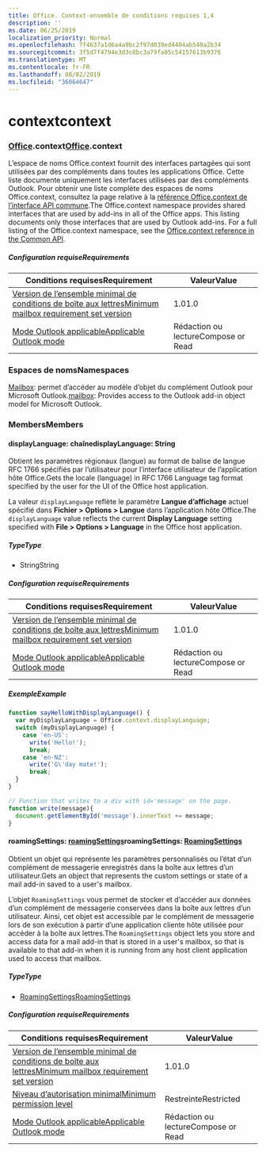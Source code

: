 ```yaml
---
title: Office. Context-ensemble de conditions requises 1,4
description: ''
ms.date: 06/25/2019
localization_priority: Normal
ms.openlocfilehash: 7f4637a1d6a4a9bc2f97d039ed4404ab549a2b34
ms.sourcegitcommit: 3f5d7f4794e3d3c8bc3a79fa05c54157613b9376
ms.translationtype: MT
ms.contentlocale: fr-FR
ms.lasthandoff: 08/02/2019
ms.locfileid: "36064647"
---
```

# <a name="context"></a><span data-ttu-id="f6d8f-102">context</span><span class="sxs-lookup"><span data-stu-id="f6d8f-102">context</span></span>

### <a name="officeofficemdcontext"></a><span data-ttu-id="f6d8f-103">[Office](Office.md).context</span><span class="sxs-lookup"><span data-stu-id="f6d8f-103">[Office](Office.md).context</span></span>

<span data-ttu-id="f6d8f-p101">L’espace de noms Office.context fournit des interfaces partagées qui sont utilisées par des compléments dans toutes les applications Office. Cette liste documente uniquement les interfaces utilisées par des compléments Outlook. Pour obtenir une liste complète des espaces de noms Office.context, consultez la page relative à la [référence Office.context de l’interface API commune](/javascript/api/office/office.context).</span><span class="sxs-lookup"><span data-stu-id="f6d8f-p101">The Office.context namespace provides shared interfaces that are used by add-ins in all of the Office apps. This listing documents only those interfaces that are used by Outlook add-ins. For a full listing of the Office.context namespace, see the [Office.context reference in the Common API](/javascript/api/office/office.context).</span></span>

##### <a name="requirements"></a><span data-ttu-id="f6d8f-106">Configuration requise</span><span class="sxs-lookup"><span data-stu-id="f6d8f-106">Requirements</span></span>

|<span data-ttu-id="f6d8f-107">Conditions requises</span><span class="sxs-lookup"><span data-stu-id="f6d8f-107">Requirement</span></span>| <span data-ttu-id="f6d8f-108">Valeur</span><span class="sxs-lookup"><span data-stu-id="f6d8f-108">Value</span></span>|
|---|---|
|[<span data-ttu-id="f6d8f-109">Version de l’ensemble minimal de conditions de boîte aux lettres</span><span class="sxs-lookup"><span data-stu-id="f6d8f-109">Minimum mailbox requirement set version</span></span>](/office/dev/add-ins/reference/requirement-sets/outlook-api-requirement-sets)| <span data-ttu-id="f6d8f-110">1.0</span><span class="sxs-lookup"><span data-stu-id="f6d8f-110">1.0</span></span>|
|[<span data-ttu-id="f6d8f-111">Mode Outlook applicable</span><span class="sxs-lookup"><span data-stu-id="f6d8f-111">Applicable Outlook mode</span></span>](/outlook/add-ins/#extension-points)| <span data-ttu-id="f6d8f-112">Rédaction ou lecture</span><span class="sxs-lookup"><span data-stu-id="f6d8f-112">Compose or Read</span></span>|

### <a name="namespaces"></a><span data-ttu-id="f6d8f-113">Espaces de noms</span><span class="sxs-lookup"><span data-stu-id="f6d8f-113">Namespaces</span></span>

<span data-ttu-id="f6d8f-114">[Mailbox](office.context.mailbox.md): permet d’accéder au modèle d’objet du complément Outlook pour Microsoft Outlook.</span><span class="sxs-lookup"><span data-stu-id="f6d8f-114">[mailbox](office.context.mailbox.md): Provides access to the Outlook add-in object model for Microsoft Outlook.</span></span>

### <a name="members"></a><span data-ttu-id="f6d8f-115">Members</span><span class="sxs-lookup"><span data-stu-id="f6d8f-115">Members</span></span>

#### <a name="displaylanguage-string"></a><span data-ttu-id="f6d8f-116">displayLanguage: chaîne</span><span class="sxs-lookup"><span data-stu-id="f6d8f-116">displayLanguage: String</span></span>

<span data-ttu-id="f6d8f-117">Obtient les paramètres régionaux (langue) au format de balise de langue RFC 1766 spécifiés par l’utilisateur pour l’interface utilisateur de l’application hôte Office.</span><span class="sxs-lookup"><span data-stu-id="f6d8f-117">Gets the locale (language) in RFC 1766 Language tag format specified by the user for the UI of the Office host application.</span></span>

<span data-ttu-id="f6d8f-118">La valeur `displayLanguage` reflète le paramètre **Langue d’affichage** actuel spécifié dans **Fichier > Options > Langue** dans l’application hôte Office.</span><span class="sxs-lookup"><span data-stu-id="f6d8f-118">The `displayLanguage` value reflects the current **Display Language** setting specified with **File > Options > Language** in the Office host application.</span></span>

##### <a name="type"></a><span data-ttu-id="f6d8f-119">Type</span><span class="sxs-lookup"><span data-stu-id="f6d8f-119">Type</span></span>

*   <span data-ttu-id="f6d8f-120">String</span><span class="sxs-lookup"><span data-stu-id="f6d8f-120">String</span></span>

##### <a name="requirements"></a><span data-ttu-id="f6d8f-121">Configuration requise</span><span class="sxs-lookup"><span data-stu-id="f6d8f-121">Requirements</span></span>

|<span data-ttu-id="f6d8f-122">Conditions requises</span><span class="sxs-lookup"><span data-stu-id="f6d8f-122">Requirement</span></span>| <span data-ttu-id="f6d8f-123">Valeur</span><span class="sxs-lookup"><span data-stu-id="f6d8f-123">Value</span></span>|
|---|---|
|[<span data-ttu-id="f6d8f-124">Version de l’ensemble minimal de conditions de boîte aux lettres</span><span class="sxs-lookup"><span data-stu-id="f6d8f-124">Minimum mailbox requirement set version</span></span>](/office/dev/add-ins/reference/requirement-sets/outlook-api-requirement-sets)| <span data-ttu-id="f6d8f-125">1.0</span><span class="sxs-lookup"><span data-stu-id="f6d8f-125">1.0</span></span>|
|[<span data-ttu-id="f6d8f-126">Mode Outlook applicable</span><span class="sxs-lookup"><span data-stu-id="f6d8f-126">Applicable Outlook mode</span></span>](/outlook/add-ins/#extension-points)| <span data-ttu-id="f6d8f-127">Rédaction ou lecture</span><span class="sxs-lookup"><span data-stu-id="f6d8f-127">Compose or Read</span></span>|

##### <a name="example"></a><span data-ttu-id="f6d8f-128">Exemple</span><span class="sxs-lookup"><span data-stu-id="f6d8f-128">Example</span></span>

```javascript
function sayHelloWithDisplayLanguage() {
  var myDisplayLanguage = Office.context.displayLanguage;
  switch (myDisplayLanguage) {
    case 'en-US':
      write('Hello!');
      break;
    case 'en-NZ':
      write('G\'day mate!');
      break;
  }
}

// Function that writes to a div with id='message' on the page.
function write(message){
  document.getElementById('message').innerText += message;
}
```

#### <a name="roamingsettings-roamingsettingsjavascriptapioutlookofficeroamingsettingsviewoutlook-js-14"></a><span data-ttu-id="f6d8f-129">roamingSettings: [roamingSettings](/javascript/api/outlook/office.RoamingSettings?view=outlook-js-1.4)</span><span class="sxs-lookup"><span data-stu-id="f6d8f-129">roamingSettings: [RoamingSettings](/javascript/api/outlook/office.RoamingSettings?view=outlook-js-1.4)</span></span>

<span data-ttu-id="f6d8f-130">Obtient un objet qui représente les paramètres personnalisés ou l’état d’un complément de messagerie enregistrés dans la boîte aux lettres d’un utilisateur.</span><span class="sxs-lookup"><span data-stu-id="f6d8f-130">Gets an object that represents the custom settings or state of a mail add-in saved to a user's mailbox.</span></span>

<span data-ttu-id="f6d8f-131">L’objet `RoamingSettings` vous permet de stocker et d’accéder aux données d’un complément de messagerie conservées dans la boîte aux lettres d’un utilisateur. Ainsi, cet objet est accessible par le complément de messagerie lors de son exécution à partir d’une application cliente hôte utilisée pour accéder à la boîte aux lettres.</span><span class="sxs-lookup"><span data-stu-id="f6d8f-131">The `RoamingSettings` object lets you store and access data for a mail add-in that is stored in a user's mailbox, so that is available to that add-in when it is running from any host client application used to access that mailbox.</span></span>

##### <a name="type"></a><span data-ttu-id="f6d8f-132">Type</span><span class="sxs-lookup"><span data-stu-id="f6d8f-132">Type</span></span>

*   [<span data-ttu-id="f6d8f-133">RoamingSettings</span><span class="sxs-lookup"><span data-stu-id="f6d8f-133">RoamingSettings</span></span>](/javascript/api/outlook/office.RoamingSettings?view=outlook-js-1.4)

##### <a name="requirements"></a><span data-ttu-id="f6d8f-134">Configuration requise</span><span class="sxs-lookup"><span data-stu-id="f6d8f-134">Requirements</span></span>

|<span data-ttu-id="f6d8f-135">Conditions requises</span><span class="sxs-lookup"><span data-stu-id="f6d8f-135">Requirement</span></span>| <span data-ttu-id="f6d8f-136">Valeur</span><span class="sxs-lookup"><span data-stu-id="f6d8f-136">Value</span></span>|
|---|---|
|[<span data-ttu-id="f6d8f-137">Version de l’ensemble minimal de conditions de boîte aux lettres</span><span class="sxs-lookup"><span data-stu-id="f6d8f-137">Minimum mailbox requirement set version</span></span>](/office/dev/add-ins/reference/requirement-sets/outlook-api-requirement-sets)| <span data-ttu-id="f6d8f-138">1.0</span><span class="sxs-lookup"><span data-stu-id="f6d8f-138">1.0</span></span>|
|[<span data-ttu-id="f6d8f-139">Niveau d’autorisation minimal</span><span class="sxs-lookup"><span data-stu-id="f6d8f-139">Minimum permission level</span></span>](/outlook/add-ins/understanding-outlook-add-in-permissions)| <span data-ttu-id="f6d8f-140">Restreinte</span><span class="sxs-lookup"><span data-stu-id="f6d8f-140">Restricted</span></span>|
|[<span data-ttu-id="f6d8f-141">Mode Outlook applicable</span><span class="sxs-lookup"><span data-stu-id="f6d8f-141">Applicable Outlook mode</span></span>](/outlook/add-ins/#extension-points)| <span data-ttu-id="f6d8f-142">Rédaction ou lecture</span><span class="sxs-lookup"><span data-stu-id="f6d8f-142">Compose or Read</span></span>|
